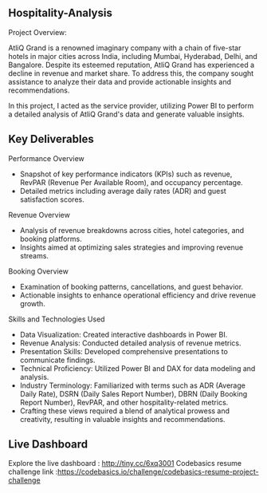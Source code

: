 Hospitality-Analysis
---------------------------------------------------------------------------------------------------------------------------------------------------
Project Overview:

AtliQ Grand is a renowned imaginary company with a chain of five-star hotels in major cities across India, including Mumbai, Hyderabad, Delhi, and Bangalore. Despite its esteemed reputation, AtliQ Grand has experienced a decline in revenue and market share. To address this, the company sought assistance to analyze their data and provide actionable insights and recommendations.

In this project, I acted as the service provider, utilizing Power BI to perform a detailed analysis of AtliQ Grand's data and generate valuable insights.

Key Deliverables
---------------------------------------------------------------------------------------------------------------------------------------------------
Performance Overview

* Snapshot of key performance indicators (KPIs) such as revenue, RevPAR (Revenue Per Available Room), and occupancy percentage.
* Detailed metrics including average daily rates (ADR) and guest satisfaction scores.

Revenue Overview

* Analysis of revenue breakdowns across cities, hotel categories, and booking platforms.
* Insights aimed at optimizing sales strategies and improving revenue streams.

Booking Overview

* Examination of booking patterns, cancellations, and guest behavior.
* Actionable insights to enhance operational efficiency and drive revenue growth.

Skills and Technologies Used

* Data Visualization: Created interactive dashboards in Power BI.
* Revenue Analysis: Conducted detailed analysis of revenue metrics.
* Presentation Skills: Developed comprehensive presentations to communicate findings.
* Technical Proficiency: Utilized Power BI and DAX for data modeling and analysis.
* Industry Terminology: Familiarized with terms such as ADR (Average Daily Rate), DSRN (Daily Sales Report Number), DBRN (Daily Booking Report    Number), RevPAR, and other hospitality-related metrics.
* Crafting these views required a blend of analytical prowess and creativity, resulting in valuable insights and recommendations.

Live Dashboard
------------------------------------------------------------------------------------------------------------------------------------------------------------------------------------------
Explore the live dashboard : http://tiny.cc/6xq3001
Codebasics resume challenge link :https://codebasics.io/challenge/codebasics-resume-project-challenge
